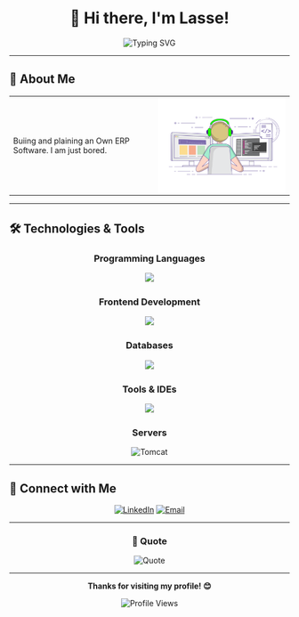 
<div align="center">
  
# 👋 Hi there, I'm Lasse!
<img src="https://readme-typing-svg.herokuapp.com?font=Fira+Code&pause=1000&color=36BCF7&width=435&lines=Full+Stack+Developer;Always+learning+new+things" alt="Typing SVG" />
</div>

---

## 🚀 About Me
<table>
<tr>
<td>
Buiing and plaining an Own ERP Software. I am just bored.
</td>
<td>
<img align="right" alt="Coding" width="400" src="https://raw.githubusercontent.com/devSouvik/devSouvik/master/gif3.gif">
</td>
</tr>
</table>

---

## 🛠️ Technologies & Tools
<div align="center">

### Programming Languages
<a href="https://skillicons.dev">
  <img src="https://skillicons.dev/icons?i=java,python,javascript" />
</a>

### Frontend Development
<a href="https://skillicons.dev">
  <img src="https://skillicons.dev/icons?i=html,css,jquery" />
</a>

### Databases
<a href="https://skillicons.dev">
  <img src="https://skillicons.dev/icons?i=mysql,mongodb" />
</a>

### Tools & IDEs
<a href="https://skillicons.dev">
  <img src="https://skillicons.dev/icons?i=vscode,eclipse,idea,git" />
</a>

### Servers
<img src="https://cdn.jsdelivr.net/gh/devicons/devicon/icons/tomcat/tomcat-original.svg" height="50" alt="Tomcat" />

</div>

---

## 🤝 Connect with Me
<div align="center">

[![LinkedIn](https://img.shields.io/badge/LinkedIn-0077B5?style=for-the-badge&logo=linkedin&logoColor=white)](https://www.linkedin.com/in/lasse-bahn-738b87379/)
[![Email](https://img.shields.io/badge/Email-D14836?style=for-the-badge&logo=gmail&logoColor=white)](mailto:Lasse@diebahns.de)

</div>

---

<div align="center">
  
### 💭 Quote
  
![Quote](https://quotes-github-readme.vercel.app/api?type=horizontal&theme=radical)

</div>

---

<div align="center">
  
**Thanks for visiting my profile! 😊**

![Profile Views](https://komarev.com/ghpvc/?username=slovyyy&color=brightgreen&style=flat-square)

</div>
